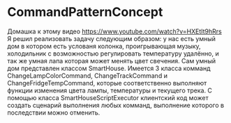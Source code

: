 # CommandPatternConcept
Домашка к этому видео https://www.youtube.com/watch?v=HXEtIt9hRrs
Я решил реализовать задачу следующим образом: у нас есть умный дом в котором есть услованя колонка, проигрывающая музыку, холодильник с возможностью регулировать температуру удалённо, и так же умная лапа которая может менять цвет свечения. Сам умный дом представлен классом SmartHouse. Имеется 3 класса комманд ChangeLampColorCommand, ChangeTrackCommand и ChangeFridgeTempCommand, которые соответственно выполняют функции изменения цвета лампы, температуры и текущего трека. С помощью класса SmartHouseScriptExecutor клиентский код может создать сценарий выполнения любых комманд, выполнение которого в последствии можно отменить.
